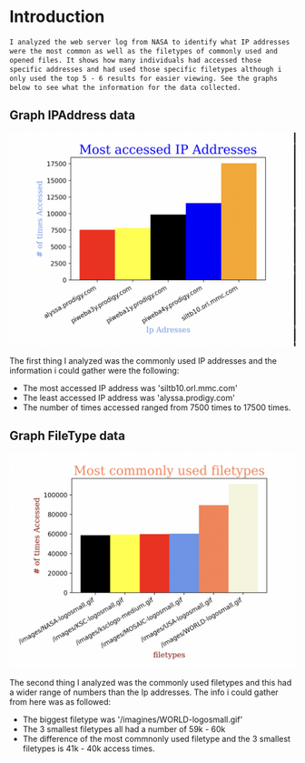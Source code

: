 # Introduction
    I analyzed the web server log from NASA to identify what IP addresses were the most common as well as the filetypes of commonly used and opened files. It shows how many individuals had accessed those specific addresses and had used those specific filetypes although i only used the top 5 - 6 results for easier viewing. See the graphs below to see what the information for the data collected.

## Graph __IPAddress__ data

<img src="Ipaddresses1.png" alt="Commonly used IP address">

The first thing I analyzed was the commonly used IP addresses and the information i could gather were the following:
- The most accessed IP address was 'siltb10.orl.mmc.com'
- The least accessed IP address was 'alyssa.prodigy.com'
- The number of times accessed ranged from 7500 times to 17500 times.




## Graph __FileType__ data

<img src="filetype1.png" alt="Commonly used Filetypes">

The second thing I analyzed was the commonly used filetypes and this had a wider range of numbers than the Ip addresses. The info i could gather from here was as followed:
- The biggest filetype was '/imagines/WORLD-logosmall.gif'
- The 3 smallest filetypes all had a number of 59k - 60k
- The difference of the most commnonly used filetype and the 3 smallest filetypes is 41k - 40k access times.








